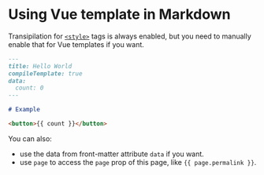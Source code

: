 # Using Vue template in Markdown

Transipilation for [`<style>`](./using-style-in-markdown) tags is always enabled, but you need to manually enable that for Vue templates if you want.

```markdown
---
title: Hello World
compileTemplate: true
data:
  count: 0
---

# Example

<button>{{ count }}</button>
```

You can also:

- use the data from front-matter attribute `data` if you want.
- use `page` to access the `page` prop of this page, like `{{ page.permalink }}`.

